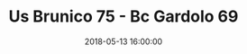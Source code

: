 ---
title: Us Brunico 75 - Bc Gardolo 69
date: 2018-05-13 16:00:00
squadra-a: Bc Gardolo
punteggio-a: 69
squadra-b: Us Brunico
punteggio-b: 75
partite/squadra: under-18-17-18
luogo: Meusburger
categoria: under 18
---